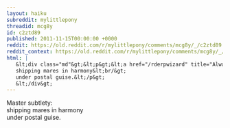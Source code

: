 ```yaml
---
layout: haiku
subreddit: mylittlepony
threadid: mcg8y
id: c2ztd89
published: 2011-11-15T00:00:00 +0000
reddit: https://old.reddit.com/r/mylittlepony/comments/mcg8y/_/c2ztd89
reddit_context: https://old.reddit.com/r/mylittlepony/comments/mcg8y/_/c2ztd89?context=3
html: |
   &lt;div class="md"&gt;&lt;p&gt;&lt;a href="/rderpwizard" title="Always Relevant / Honesty Likes Loyalty / Paper Bag Princess"&gt;&lt;/a&gt; Master subtlety:&lt;br/&gt;
   shipping mares in harmony&lt;br/&gt;
   under postal guise.&lt;/p&gt;
   &lt;/div&gt;
---
```


[](/rderpwizard "Always Relevant / Honesty Likes Loyalty / Paper Bag Princess") Master subtlety:  
shipping mares in harmony  
under postal guise.